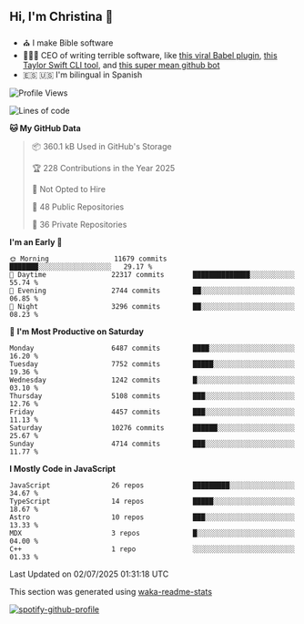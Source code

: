## Hi, I'm Christina 👋

- ⛪️ I make Bible software
- 👩🏼‍💻 CEO of writing terrible software, like [this viral Babel plugin](https://www.instagram.com/reel/Cxvwz76vBus/), [this Taylor Swift CLI tool](https://github.com/christina-de-martinez/swift-commits), and [this super mean github bot](https://github.com/christina-de-martinez/roast-my-code)
- 🇪🇸 🇺🇸 I'm bilingual in Spanish

<!--START_SECTION:waka-->
![Profile Views](http://img.shields.io/badge/Profile%20Views-4-blue)

![Lines of code](https://img.shields.io/badge/From%20Hello%20World%20I%27ve%20Written-25.2%20million%20lines%20of%20code-blue)

**🐱 My GitHub Data** 

> 📦 360.1 kB Used in GitHub's Storage 
 > 
> 🏆 228 Contributions in the Year 2025
 > 
> 🚫 Not Opted to Hire
 > 
> 📜 48 Public Repositories 
 > 
> 🔑 36 Private Repositories 
 > 
**I'm an Early 🐤** 

```text
🌞 Morning                11679 commits       ███████░░░░░░░░░░░░░░░░░░   29.17 % 
🌆 Daytime                22317 commits       ██████████████░░░░░░░░░░░   55.74 % 
🌃 Evening                2744 commits        ██░░░░░░░░░░░░░░░░░░░░░░░   06.85 % 
🌙 Night                  3296 commits        ██░░░░░░░░░░░░░░░░░░░░░░░   08.23 % 
```
📅 **I'm Most Productive on Saturday** 

```text
Monday                   6487 commits        ████░░░░░░░░░░░░░░░░░░░░░   16.20 % 
Tuesday                  7752 commits        █████░░░░░░░░░░░░░░░░░░░░   19.36 % 
Wednesday                1242 commits        █░░░░░░░░░░░░░░░░░░░░░░░░   03.10 % 
Thursday                 5108 commits        ███░░░░░░░░░░░░░░░░░░░░░░   12.76 % 
Friday                   4457 commits        ███░░░░░░░░░░░░░░░░░░░░░░   11.13 % 
Saturday                 10276 commits       ██████░░░░░░░░░░░░░░░░░░░   25.67 % 
Sunday                   4714 commits        ███░░░░░░░░░░░░░░░░░░░░░░   11.77 % 
```


**I Mostly Code in JavaScript** 

```text
JavaScript               26 repos            █████████░░░░░░░░░░░░░░░░   34.67 % 
TypeScript               14 repos            █████░░░░░░░░░░░░░░░░░░░░   18.67 % 
Astro                    10 repos            ███░░░░░░░░░░░░░░░░░░░░░░   13.33 % 
MDX                      3 repos             █░░░░░░░░░░░░░░░░░░░░░░░░   04.00 % 
C++                      1 repo              ░░░░░░░░░░░░░░░░░░░░░░░░░   01.33 % 
```




 Last Updated on 02/07/2025 01:31:18 UTC
<!--END_SECTION:waka-->

This section was generated using [waka-readme-stats](https://github.com/anmol098/waka-readme-stats)

[![spotify-github-profile](https://spotify-github-profile.kittinanx.com/api/view?uid=1228436873&cover_image=true&theme=default&show_offline=false&background_color=121212&interchange=false&bar_color=53b14f&bar_color_cover=false)](https://spotify-github-profile.kittinanx.com/api/view?uid=1228436873&redirect=true)
